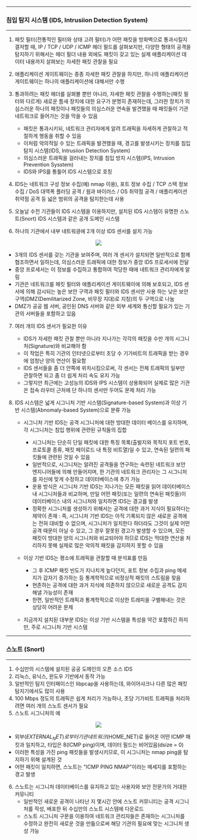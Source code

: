 -----
### 침입 탐지 시스템 (IDS, Intrusiion Detection System)
-----
1. 패킷 필터(전통적인 필터와 상태 고려 필터)가 어떤 패킷을 방화벽으로 통과시킬지 결저할 때, IP / TCP / UDP / ICMP 헤더 필드를 살펴보지만, 다양한 형태의 공격을 탐지하기 위해서는 헤더 필더 내용 외에도 패킷이 갖고 있는 실제 애플리케이션 데이터 내용까지 살펴보는 자세한 패킷 관찰을 필요
2. 애플리케이션 게이트웨이는 종종 자세한 패킷 관찰을 하지만, 하나의 애플리케이션 게이트웨이는 하나의 애플리케이션에 대해서만 수행
3. 통과하려는 패킷 헤더를 살펴볼 뿐만 아니라, 자세한 패킷 관찰을 수행하는(패킷 필터와 다르게) 새로운 틈새 장치에 대한 요구가 분명히 존재하는데, 그러한 장치가 의심스러운 하나의 패킷이나 패킷들의 의심스러운 연속을 발견했을 때 패킷들이 기관 네트워크로 들어가는 것을 막을 수 있음
   - 패킷은 통과시키되, 네트워크 관리자에게 알려 트래픽을 자세하게 관찰하고 적절하게 행동을 취할 수 있음
   - 이처럼 악의적일 수 있는 트래픽을 발견했을 때, 경고를 발생시키는 장치를 침입 탐지 시스템(IDS, Intrusiion Detection System)
   - 의심스러운 트래픽을 걸러내는 장치를 침입 방지 시스템(IPS, Intrusion Prevention Sysstem)
   - IDS와 IPS를 통틀어 IDS 시스템으로 호칭

4. IDS는 네트워크 구성 정보 수집(예) nmap 이용), 포트 정보 수집 / TCP 스택 정보 수집 / DoS 대역폭 플러딩 공격 / 웜과 바이러스 / OS 취약점 공격 / 애플리케이션 취약점 공격 등 넓은 범위의 공격을 탐지한는데 사용
5. 오늘날 수천 기관들이 IDS 시스템을 이용하지만, 설치된 IDS 시스템이 유명한 스노트(Snort) IDS 시스템과 같은 공개 도메인 시스템
6. 하나의 기관에서 내부 네트워킁에 2개 이상 IDS 센서를 설치 가능
<div align="center">
<img src="https://github.com/user-attachments/assets/1c49ac0e-ea3b-4d38-93a5-e3fb7f161384">
</div>

   - 3개의 IDS 센서를 갖는 기관을 보여주며, 여러 개 센서가 설치되면 일반적으로 함께 협조하면서 일하는데, 의심스러운 트래픽에 대한 정보가 중앙 IDS 프로세서에 전달
   - 중앙 프로세서는 이 정보를 수집하고 통합하여 적당한 때에 네트워크 관리자에게 알림
   - 기관은 네트워크를 패킷 필터와 애플리케이션 게이트웨이에 의해 보호되고, IDS 센서에 의해 감시되는 높은 보안 구역과 패킷 필터와 IDS 센서만 사용 하는 낮은 보안 구역(DMZ(Demilitarized Zone, 비무장 지대)로 지칭)의 두 구역으로 나눔
   - DMZ가 공공 웹 서버, 공인된 DNS 서버와 같은 외부 세계와 통신할 필요가 있는 기관의 서버들을 포함하고 있음

7. 여러 개의 IDS 센서가 필요한 이유
   - IDS가 자세한 패킷 관찰 뿐만 아니라 지나가는 각각의 패킷을 수만 개의 시그니처(Signature)와 비교해야 함
   - 이 작업은 특히 기관의 인터넷으로부터 초당 수 기가비트의 트래픽을 받는 경우에 엄청난 양의 연산이 필요함
   - IDS 센서들을 좀 더 안쪽에 위치시킴으로써, 각 센서는 전체 트래픽의 일부만 관찰하면 되고 좀 더 쉽게 처리 속도 유지 가능
   - 그렇지만 최근에는 고성능의 IDS와 IPS 시스템이 상용화되어 실제로 많은 기관은 접속 라우터 근처에 단 하나의 센서만 두어도 문제 처리 가능

8. IDS 시스템은 넓게 시그니처 기반 시스템(Signature-based System)과 이상 기반 시스템(Abnomaly-based System)으로 분류 가능
   - 시그니처 기반 IDS는 공격 시그니처에 대한 방대한 데이터 베이스를 유지하며, 각 시그니처는 침입 행위에 관련된 규칙들의 집합
     + 시그니처는 단순히 단일 패킷에 대한 특징 목록(출발지와 목적지 포트 번호, 프로토콜 종류, 패킷 페이로드 내 특정 비트열)일 수 있고, 연속된 일련의 패킷들에 관련된 것일 수 있음
     + 일반적으로, 시그니처는 알려진 공격들을 연구하는 숙련된 네트워크 보안 엔지니어들에 의해 만들어지며, 한 기관의 네트워크 관리자는 그 시그니처를 자신에 맞게 수정하고 데이터베이스에 추가 가능
     + 운용 방식은 시그니처 기반 IDS는 지나가는 모든 패킷을 읽어 데이터베이스 내 시그니처들과 비교하며, 만일 어떤 패킷(또는 일련의 연속된 패킷들)이 데이터베이스 내의 시그니처와 일치하면 IDS는 경고를 발생
     + 정확한 시그니처를 생성하기 위해서는 공격에 대한 과거 지식이 필요하다는 제약이 존재 : 즉, 시그니처 기반 IDS는 아직 기록되지 않은 새로운 공격에는 전혀 대비할 수 없으며, 시그니처가 일치한다 하더라도 그것이 실제 어떤 공격 때문이 아닐 수 있고, 그 경우 잘못된 경고가 발생할 수 있으며, 모든 패킷이 방대한 양의 시그니처와 비교되어야 하므로 IDS는 막대한 연산을 처리하지 못해 실제로 많은 악의적 패킷을 감지하지 못할 수 있음

   - 이상 기반 IDS는 평소에 트래픽을 관찰할 때 분석표를 만듬
     + 그 후 ICMP 패킷 빈도가 지나치게 높다던지, 포트 정보 수집과 ping 메세지가 갑자기 증가하는 등 통계학적으로 비정상적 패킷의 스트림을 찾음
     + 현존하는 공격에 대한 과거 지식에 의존하지 않으므로 새로운 공격도 감지해낼 가능성이 존재
     + 한편, 일반적인 트래픽과 통계학적으로 이상한 트래피을 구별해내는 것은 상당히 어려운 문제

   - 지금까지 설치된 대부분 IDS는 이상 기반 시스템을 특성을 약간 포함하긴 하지만, 주로 시그니처 기반 시스템

-----
### 스노트 (Snort)
-----
1. 수십만의 시스템에 설치된 공공 도메인의 오픈 소스 IDS
2. 리눅스, 유닉스, 윈도우 기반에서 동작 가능
3. 일반적인 탐지 인터페이스인 libpcap을 사용하는데, 와이어샤크나 다른 많은 패킷 탐지기에서도 많이 사용
4. 100 Mbps 정도의 트래픽은 쉽게 처리가 가능하나, 초당 기가비트 트래픽을 처리하려면 여러 개의 스노트 센서가 필요
5. 스노트 시그니처의 예
<div align="center">
<img src="https://github.com/user-attachments/assets/709a7432-e3ec-4c7f-ae38-d2ce1b05fd30">
</div>

   - 외부($EXTERNAL_NET)로부터 기관 네트워크($HOME_NET)로 들어온 어떤 ICMP 패킷과 일치하고, 타입은 8(ICMP ping)이며, 데이터 필드는 비어있음(dsize = 0)
   - 이러한 특성을 가진 ping 패킷들을 발생시키므로, 이 시그니처는 nmap ping을 탐지하기 위해 설계된 것
   - 어떤 패킷이 일치하면, 스노트는 "ICMP PING NMAP"이라는 메세지를 포함하는 경고 발생

6. 스노트는 시그니처 데이터베이스를 유지하고 있는 사용자와 보안 전문가의 거대한 커뮤니티
   - 일반적인 새로운 공격이 나타난 지 몇시간 안에 스노트 커뮤니티는 공격 시그니처를 작성, 배포한 뒤 수십만의 스노트 시스템에 다운로드
   - 스노트 시그니처 구문을 이용하여 네트워크 관리자들은 존재하는 시그니처를 수정하고 완전히 새로운 것을 만듦으로써 해당 기관의 필요에 맞는 시그니처 생성 가능
